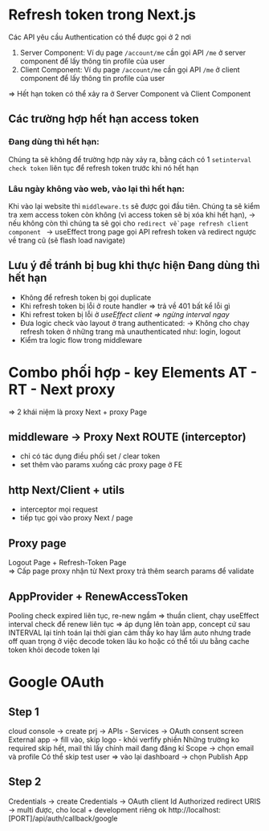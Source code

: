 # Refresh token trong Next.js

Các API yêu cầu Authentication có thể được gọi ở 2 nơi

1. Server Component: Ví dụ page `/account/me` cần gọi API `/me` ở server component để lấy thông tin profile của user
2. Client Component: Ví dụ page `/account/me` cần gọi API `/me` ở client component để lấy thông tin profile của user

=> Hết hạn token có thể xảy ra ở Server Component và Client Component

## Các trường hợp hết hạn access token

### Đang dùng thì hết hạn:

Chúng ta sẽ không để trường hợp này xảy ra,
bằng cách có 1 `setinterval check token` liên tục để refresh token trước khi nó hết hạn

### Lâu ngày không vào web, vào lại thì hết hạn:

Khi vào lại website thì `middleware.ts` sẽ được gọi đầu tiên.
Chúng ta sẽ kiểm tra xem access token còn không (vì access token sẽ bị xóa khi hết hạn),
-> nếu không còn thì chúng ta sẽ gọi cho `redirect về page refresh client component `
-> useEffect trong page gọi API refresh token và redirect ngược về trang cũ (sẽ flash load navigate)

## Lưu ý để tránh bị bug khi thực hiện Đang dùng thì hết hạn

- Không để refresh token bị gọi duplicate
- Khi refresh token bị lỗi ở route handler => trả về 401 bất kể lỗi gì
- Khi refrest token bị lỗi ở _useEffect client => ngừng interval ngay_
- Đưa logic check vào layout ở trang authenticated:
  -> Không cho chạy refresh token ở những trang mà unauthenticated như: login, logout
- Kiểm tra logic flow trong middleware

# Combo phối hợp - key Elements AT - RT - Next proxy

=> 2 khái niệm là proxy Next + proxy Page

## middleware -> Proxy Next ROUTE (interceptor)

- chỉ có tác dụng điều phối set / clear token
- set thêm vào params xuống các proxy page ở FE

## http Next/Client + utils

- interceptor mọi request
- tiếp tục gọi vào proxy Next / page

## Proxy page

Logout Page + Refresh-Token Page  
=> Cấp page proxy nhận từ Next proxy trả thêm search params để validate

## AppProvider + RenewAccessToken

Pooling check expired liên tục, re-new ngầm
=> thuần client, chạy useEffect interval check để renew liên tục
=> áp dụng lên toàn app, concept cứ sau INTERVAL lại tính toán lại thời gian cảm thấy ko hay lắm
auto nhưng trade off quan trọng ở việc decode token lâu ko
hoặc có thể tối ưu bằng cache token khỏi decode token lại

# Google OAuth

## Step 1

cloud console -> create prj -> APIs - Services -> OAuth consent screen
External app -> fill vào, skip logo - khỏi verfify phiền Những trường ko required skip hết, mail thì lấy chính mail đang đăng kí
Scope -> chọn email và profile Có thể skip test user => vào lại dashboard -> chọn Publish App

## Step 2

Credentials -> create Credentials -> OAuth client Id Authorized redirect URIS -> multi được, cho local + development riêng ok http://localhost:[PORT]/api/auth/callback/google
